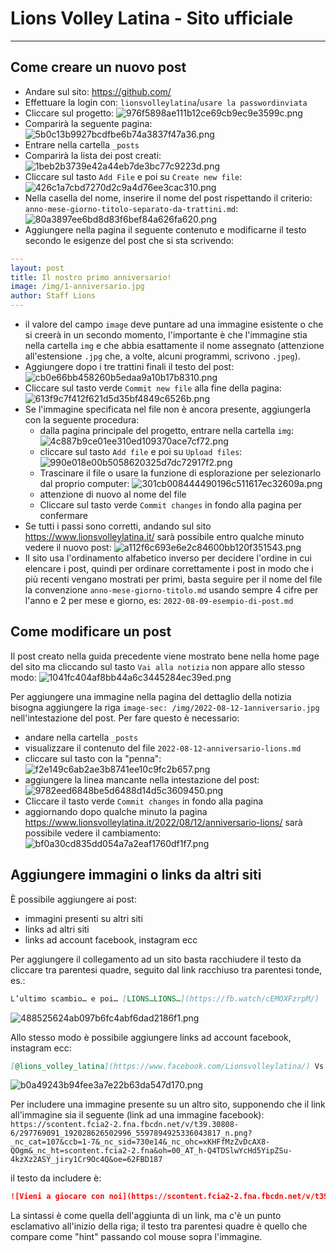 # Lions Volley Latina - Sito ufficiale
---

## Come creare un nuovo post

- Andare sul sito: https://github.com/
- Effettuare la login con: `lionsvolleylatina`/`usare la passwordinviata`
- Cliccare sul progetto: ![976f5898ae111b12ce69cb9ec9e3599c.png](/tutorial/ffb355ac8bc14ada834248e6031da24f.png)
- Comparirà la seguente pagina: ![5b0c13b9927bcdfbe6b74a3837f47a36.png](/tutorial/26d20476e82c4566b3cccb9eac744099.png)
- Entrare nella cartella `_posts`
- Comparirà la lista dei post creati: ![1beb2b3739e42a44eb7de3bc77c9223d.png](/tutorial/7a8799ed339c404fa090e095fb72ae6c.png)
- Cliccare sul tasto `Add File` e poi su `Create new file`: ![426c1a7cbd7270d2c9a4d76ee3cac310.png](/tutorial/c4ead9ad733a465a9f7d0f063261b272.png)
- Nella casella del nome, inserire il nome del post rispettando il criterio: `anno-mese-giorno-titolo-separato-da-trattini.md`: ![80a3897ee6bd8d83f6bef84a626fa620.png](/tutorial/fb75a0dd84cc43c3bf22bfeb6d50726c.png)
- Aggiungere nella pagina il seguente contenuto e modificarne il testo secondo le esigenze del post che si sta scrivendo:
```yaml
--- 
layout: post
title: Il nostro primo anniversario!
image: /img/1-anniversario.jpg
author: Staff Lions
---
```
- il valore del campo `image` deve puntare ad una immagine esistente o che si creerà in un secondo momento, l'importante è che l'immagine stia nella cartella `img` e che abbia esattamente il nome assegnato (attenzione all'estensione `.jpg` che, a volte, alcuni programmi, scrivono `.jpeg`).
- Aggiungere dopo i tre trattini finali il testo del post: ![cb0e66bb458260b5edaa9a10b17b8310.png](/tutorial/e807b1d31f1140709aafd4e98da3bb48.png)
- Cliccare sul tasto verde `Commit new file` alla fine della pagina: ![613f9c7f412f621d5d35bf4849c6526b.png](/tutorial/9911d25365cc4f8f8fcc5e94ae28dbce.png)
- Se l'immagine specificata nel file non è ancora presente, aggiungerla con la seguente procedura:
	- dalla pagina principale del progetto, entrare nella cartella `img`: ![4c887b9ce01ee310ed109370ace7cf72.png](/tutorial/41d41f561524432fb9811ee7fd432138.png)
	- cliccare sul tasto `Add file` e poi su `Upload files`: ![990e018e00b5058620325d7dc72917f2.png](/tutorial/58c04cadabcd49358ba2ddf8bf985999.png)
	- Trascinare il file o usare la funzione di esplorazione per selezionarlo dal proprio computer: ![301cb008444490196c511617ec32609a.png](/tutorial/90d3eb3514ee4fddbc177618d6d33cd6.png)
	- attenzione di nuovo al nome del file
	- Cliccare sul tasto verde `Commit changes` in fondo alla pagina per confermare
- Se tutti i passi sono corretti, andando sul sito https://www.lionsvolleylatina.it/ sarà possibile entro qualche minuto vedere il nuovo post: ![a112f6c693e6e2c84600bb120f351543.png](/tutorial/7a80767b0d4e4c5caf3191a29fbe8632.png)
- Il sito usa l'ordinamento alfabetico inverso per decidere l'ordine in cui elencare i post, quindi per ordinare correttamente i post in modo che i più recenti vengano mostrati per primi, basta seguire per il nome del file la convenzione `anno-mese-giorno-titolo.md` usando sempre 4 cifre per l'anno e 2 per mese e giorno, es: `2022-08-09-esempio-di-post.md`

## Come modificare un post

Il post creato nella guida precedente viene mostrato bene nella home page del sito ma cliccando sul tasto `Vai alla notizia` non appare allo stesso modo: ![1041fc404af8bb44a6c3445284ec39ed.png](/tutorial/b40b4b218796423eb38f4ffc6c03cf5c.png)

Per aggiungere una immagine nella pagina del dettaglio della notizia bisogna aggiungere la riga `image-sec: /img/2022-08-12-1anniversario.jpg` nell'intestazione del post. Per fare questo è necessario:
- andare nella cartella `_posts`
- visualizzare il contenuto del file `2022-08-12-anniversario-lions.md`
- cliccare sul tasto con la "penna": ![f2e149c6ab2ae3b8741ee10c9fc2b657.png](/tutorial/3b82d60da1474d3a9b712f211e24267d.png)
- aggiungere la linea mancante nella intestazione del post: ![9782eed6848be5d6488d14d5c3609450.png](/tutorial/437d7295fbff4db1800d038179fa9a96.png)
- Cliccare il tasto verde `Commit changes` in fondo alla pagina
- aggiornando dopo qualche minuto la pagina https://www.lionsvolleylatina.it/2022/08/12/anniversario-lions/ sarà possibile vedere il cambiamento: ![bf0a30cd835dd054a7a2eaf1760df1f7.png](/tutorial/354685393daf4c699e0e8685b7f94f05.png)

## Aggiungere immagini o links da altri siti

&Egrave; possibile aggiungere ai post:
- immagini presenti su altri siti
- links ad altri siti
- links ad account facebook, instagram ecc

Per aggiungere il collegamento ad un sito basta racchiudere il testo da cliccare tra parentesi quadre, seguito dal link racchiuso tra parentesi tonde, es.:
```markdown
L’ultimo scambio… e poi… [LIONS…LIONS…](https://fb.watch/cEMOXFzrpM/)
```
![488525624ab097b6fc4abf6dad2186f1.png](/tutorial/ffd3f10f005d45458c5ae9fecc99bfb4.png)

Allo stesso modo è possibile aggiungere links ad account facebook, instagram ecc:

```markdown
[@lions_volley_latina](https://www.facebook.com/Lionsvolleylatina/) Vs. @sabaudiavolley
```
![b0a49243b94fee3a7e22b63da547d170.png](/tutorial/a37d3e90a7064005a46159e6b2b91dd4.png)

Per includere una immagine presente su un altro sito, supponendo che il link all'immagine sia il seguente (link ad una immagine facebook): `https://scontent.fcia2-2.fna.fbcdn.net/v/t39.30808-6/297769091_192028626502996_5597894925336043817_n.png?_nc_cat=107&ccb=1-7&_nc_sid=730e14&_nc_ohc=xKHFfMzZvDcAX8-QOgm&_nc_ht=scontent.fcia2-2.fna&oh=00_AT_h-Q4TDSlwYcHd5YipZSu-4kzXz2ASY_jiry1Cr9Oc4Q&oe=62FBD187`

il testo da includere è:

```markdown
![Vieni a giocare con noi](https://scontent.fcia2-2.fna.fbcdn.net/v/t39.30808-6/297769091_192028626502996_5597894925336043817_n.png?_nc_cat=107&ccb=1-7&_nc_sid=730e14&_nc_ohc=xKHFfMzZvDcAX8-QOgm&_nc_ht=scontent.fcia2-2.fna&oh=00_AT_h-Q4TDSlwYcHd5YipZSu-4kzXz2ASY_jiry1Cr9Oc4Q&oe=62FBD187)
```

La sintassi è come quella dell'aggiunta di un link, ma c'è un punto esclamativo all'inizio della riga; il testo tra parentesi quadre è quello che compare come "hint" passando col mouse sopra l'immagine.
